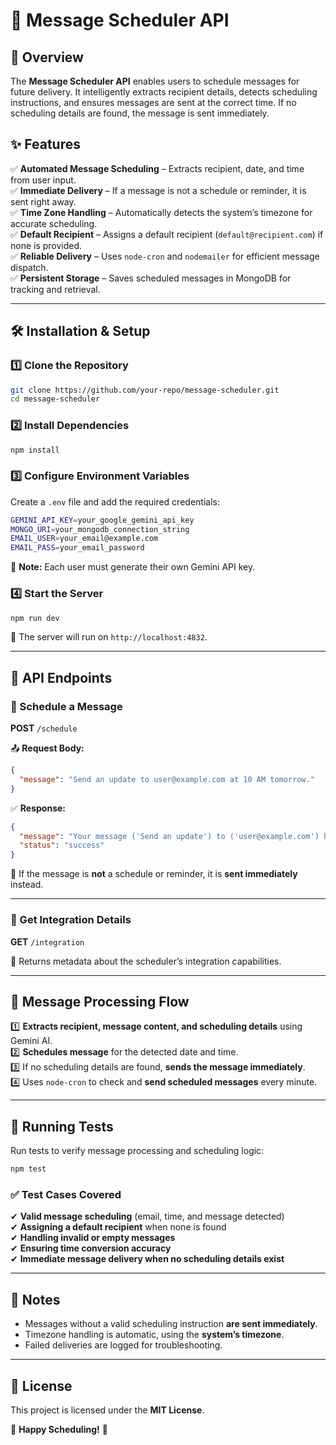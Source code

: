 # 📩 Message Scheduler API  

## 🚀 Overview  
The **Message Scheduler API** enables users to schedule messages for future delivery. It intelligently extracts recipient details, detects scheduling instructions, and ensures messages are sent at the correct time. If no scheduling details are found, the message is sent immediately.  

## ✨ Features  
✅ **Automated Message Scheduling** – Extracts recipient, date, and time from user input.  
✅ **Immediate Delivery** – If a message is not a schedule or reminder, it is sent right away.  
✅ **Time Zone Handling** – Automatically detects the system’s timezone for accurate scheduling.  
✅ **Default Recipient** – Assigns a default recipient (`default@recipient.com`) if none is provided.  
✅ **Reliable Delivery** – Uses `node-cron` and `nodemailer` for efficient message dispatch.  
✅ **Persistent Storage** – Saves scheduled messages in MongoDB for tracking and retrieval.  

---

## 🛠 Installation & Setup  

### 1️⃣ Clone the Repository  
```sh
git clone https://github.com/your-repo/message-scheduler.git
cd message-scheduler
```

### 2️⃣ Install Dependencies  
```sh
npm install
```

### 3️⃣ Configure Environment Variables  
Create a `.env` file and add the required credentials:  
```sh
GEMINI_API_KEY=your_google_gemini_api_key
MONGO_URI=your_mongodb_connection_string
EMAIL_USER=your_email@example.com
EMAIL_PASS=your_email_password
```
🔹 **Note:** Each user must generate their own Gemini API key.  

### 4️⃣ Start the Server  
```sh
npm run dev
```
🔹 The server will run on `http://localhost:4832`.  

---

## 📡 API Endpoints  

### 📌 Schedule a Message  
**POST** `/schedule`  

📤 **Request Body:**  
```json
{
  "message": "Send an update to user@example.com at 10 AM tomorrow."
}
```  
✅ **Response:**  
```json
{
  "message": "Your message ('Send an update') to ('user@example.com') has been scheduled for Monday, February 26, 2025, at 10:00 AM.",
  "status": "success"
}
```  

🔹 If the message is **not** a schedule or reminder, it is **sent immediately** instead.  

---

### 📌 Get Integration Details  
**GET** `/integration`  

🔹 Returns metadata about the scheduler’s integration capabilities.  

---

## 🔄 Message Processing Flow  
1️⃣ **Extracts recipient, message content, and scheduling details** using Gemini AI.  
2️⃣ **Schedules message** for the detected date and time.  
3️⃣ If no scheduling details are found, **sends the message immediately**.  
4️⃣ Uses `node-cron` to check and **send scheduled messages** every minute.  

---

## 🧪 Running Tests  
Run tests to verify message processing and scheduling logic:  
```sh
npm test
```

### ✅ Test Cases Covered  
✔ **Valid message scheduling** (email, time, and message detected)  
✔ **Assigning a default recipient** when none is found  
✔ **Handling invalid or empty messages**  
✔ **Ensuring time conversion accuracy**  
✔ **Immediate message delivery when no scheduling details exist**  

---

## 📌 Notes  
- Messages without a valid scheduling instruction **are sent immediately**.  
- Timezone handling is automatic, using the **system’s timezone**.  
- Failed deliveries are logged for troubleshooting.  

---

## 📜 License  
This project is licensed under the **MIT License**.  

🚀 **Happy Scheduling!** 🎯  
